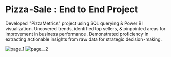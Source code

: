 # Pizza-Sale : End to End Project
Developed "PizzaMetrics" project using SQL querying & Power BI
visualization.
Uncovered trends, identified top sellers, & pinpointed areas for
improvement in business performance.
Demonstrated proficiency in extracting actionable insights from raw
data for strategic decision-making.

![page_1](https://github.com/atharvahire/Pizza-Sale---end-to-end-project/assets/132013602/6da4635e-e3e5-4178-adc6-5781259c9249)
![page__2](https://github.com/atharvahire/Pizza-Sale---end-to-end-project/assets/132013602/2ad260c3-bcb5-4645-a735-162e56a753c9)
